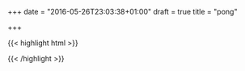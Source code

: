 +++
date = "2016-05-26T23:03:38+01:00"
draft = true
title = "pong"

+++


{{< highlight html >}}

{{< /highlight >}}
